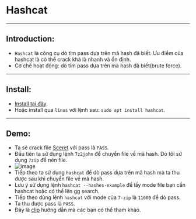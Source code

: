 # Hashcat
-------
## Introduction:
- `Hashcat` là công cụ dò tìm pass dựa trên mã hash đã biết. Ưu điểm của hashcat là có thể crack khá là nhanh và ổn định.
- Cơ chế hoạt động: dò tìm pass dựa trên mà hash đã biết(brute force).
-------
## Install:
- [Install tại đây](https://hashcat.net/hashcat/).
- Hoặc install qua `linus` với lệnh sau: `sudo apt install hashcat`.
-------
## Demo:
- Ta sẽ crack file [Sceret](https://github.com/Caycon/Forensics/blob/main/Begin/Sceret) với pass là `PASS`.
- Đầu tiên ta sử dụng lệnh `7z2john` để chuyển file về mã hash. Do tôi sử dụng `7zip` để nén file.
- ![image](https://github.com/Caycon/Forensics/assets/97203151/00f62a2c-f545-4e91-9274-540dac4e372b)
- Tiếp theo ta sử dụng `hashcat` để dò pass dựa trên mã hash mà ta thu được sau khi chuyển file về mã hash.
- Lưu ý sử dụng lệnh `hashcat --hashes-example` để lấy mode file bạn cần hashcat hoặc có thể lên gg search. 
- Tiếp theo dùng lệnh `hashcat` với mode của `7-zip` là `11600` để dò pass.
- Ta thu được pass là `PASS`.
- Đây là [clip](https://www.bing.com/videos/riverview/relatedvideo?q=crack+pass+7zip+by+hashcat&mid=9C026E1EA480B9BF8F4A9C026E1EA480B9BF8F4A&FORM=VIRE) hướng dẫn mà các bạn có thể tham khảo.
